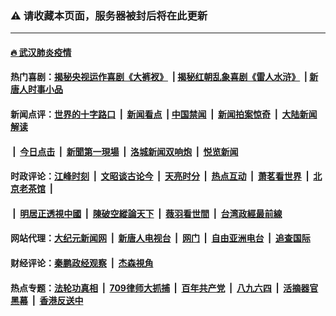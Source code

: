### ⚠️ 请收藏本页面，服务器被封后将在此更新

---

#### [🔥 武汉肺炎疫情](http://159.89.140.54:10000/videos/corona/)

#### 热门喜剧：[揭秘央视运作喜剧《大裤衩》](http://159.89.140.54:10000/videos/res/big-shorts/) &nbsp;|&nbsp;[揭秘红朝乱象喜剧《雷人水浒》](http://159.89.140.54:10000/videos/res/OutlawsOfMarsh/) &nbsp;|&nbsp;[新唐人时事小品](http://159.89.140.54:10000/videos/res/comedy/)

#### 新闻点评：[世界的十字路口](http://159.89.140.54:81/tanghao/) &nbsp;|&nbsp; [新闻看点](http://159.89.140.54:81/news-insight/) &nbsp;|&nbsp;[中国禁闻](http://159.89.140.54:81/ntdtv-news/) &nbsp;|&nbsp; [新闻拍案惊奇](http://159.89.140.54:81/dayu/) &nbsp;|&nbsp; [大陆新闻解读](http://159.89.140.54:81/ntdtv-comedy/)
####   &nbsp;|&nbsp;  [今日点击](http://159.89.140.54:81/news-click/)  &nbsp;|&nbsp; [新聞第一現場](http://159.89.140.54:81/primary-scene/) &nbsp;|&nbsp; [洛城新闻双响炮](http://159.89.140.54:81/la-news/) &nbsp;|&nbsp; [悦览新闻](http://159.89.140.54:81/dingyue/)

#### 时政评论：[江峰时刻](http://159.89.140.54:81/today-in-history/) &nbsp;|&nbsp; [文昭谈古论今](http://159.89.140.54:81/wenzhao/) &nbsp;|&nbsp; [天亮时分](http://159.89.140.54:81/tianliang/) &nbsp;|&nbsp; [热点互动](http://159.89.140.54:81/ntdtv-rdhd/) &nbsp;|&nbsp; [萧茗看世界](http://159.89.140.54:81/simonegao/) &nbsp;|&nbsp; [北京老茶馆](http://159.89.140.54:81/teahouse/)  &nbsp;|&nbsp;  
####   &nbsp;|&nbsp;  [明居正透視中國](http://159.89.140.54:81/decoding-china/)  &nbsp;|&nbsp; [陳破空縱論天下](http://159.89.140.54:81/pokong/)  &nbsp;|&nbsp; [薇羽看世間](http://159.89.140.54:81/weiyu/)  &nbsp;|&nbsp; [台湾政經最前線](http://159.89.140.54:81/taiwan/)   

#### 网站代理：[大纪元新闻网](http://159.89.140.54:10080/gb/) &nbsp;|&nbsp; [新唐人电视台](http://159.89.140.54:8808/gb/) &nbsp;|&nbsp; [网门](http://159.89.140.54:11000/) &nbsp;|&nbsp; [自由亚洲电台](http://159.89.140.54:9800/mandarin/) &nbsp;|&nbsp; [追查国际](http://159.89.140.54:10010/)

#### 财经评论：[秦鹏政经观察](http://159.89.140.54:81/qinpeng/) &nbsp;|&nbsp; [杰森視角 ](http://159.89.140.54:81/jason/)

#### 热点专题：[法轮功真相](http://159.89.140.54:10000/videos/truth.html) &nbsp;|&nbsp; [709律师大抓捕](http://159.89.140.54:10000/videos/709/) &nbsp;|&nbsp; [百年共产党](http://159.89.140.54:10000/videos/ccp.html) &nbsp;|&nbsp; [八九六四](http://159.89.140.54:10000/videos/88/)  &nbsp;|&nbsp; [活摘器官黑幕](http://159.89.140.54:10000/videos/res/Organs/)  &nbsp;|&nbsp; [香港反送中](http://159.89.140.54:10000/videos/res/hk/) 

<img src='http://gfw-breaker.win/links.md' width='0px' height='0px'/>
